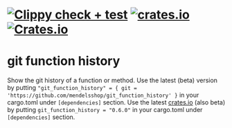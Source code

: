 
# [![Clippy check + test](https://github.com/mendelsshop/git_function_history/actions/workflows/cargo_clippy_lib.yml/badge.svg)](https://github.com/mendelsshop/git_function_history/actions/workflows/cargo_clippy_lib.yml) [![crates.io](https://img.shields.io/crates/v/git_function_history.svg?label=latest%20version)](https://crates.io/crates/git_function_history) [![Crates.io](https://img.shields.io/crates/d/git_function_history?label=crates.io%20downloads)](https://crates.io/crates/git_function_history)

# git function history

Show the git history of a function or method.
Use the latest (beta) version by putting `"git_function_history" = { git = 'https://github.com/mendelsshop/git_function_history' }` in your cargo.toml under `[dependencies]` section.
Use the latest [crates.io](https://crates.io/crates/git_function_history) (also beta) by putting `git_function_history = "0.6.0"` in your cargo.toml under `[dependencies]` section.
